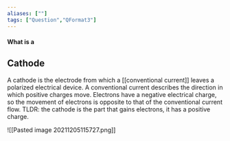 ```yaml
---
aliases: [""]
tags: ["Question","QFormat3"]
---
```


#### What is a
## Cathode
A cathode is the electrode from which a [[conventional current]] leaves a polarized electrical device. A conventional current describes the direction in which positive charges move. Electrons have a negative electrical charge, so the movement of electrons is opposite to that of the conventional current flow.
TLDR: the cathode is the part that gains electrons, it has a positive charge.

![[Pasted image 20211205115727.png]]

